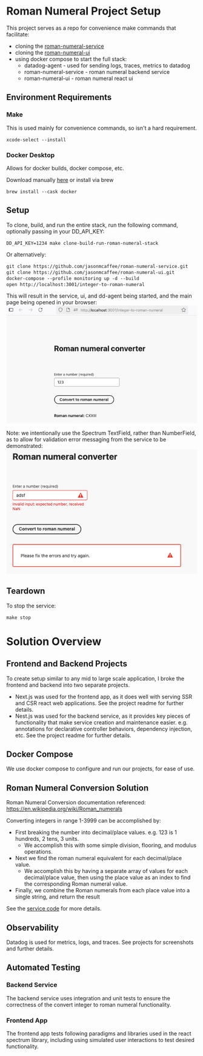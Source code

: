 # Roman Numeral Project Setup
This project serves as a repo for convenience make commands that facilitate:
- cloning the [roman-numeral-service](https://github.com/jasonmcaffee/roman-numeral-service)
- cloning the [roman-numeral-ui](https://github.com/jasonmcaffee/roman-numeral-ui)
- using docker compose to start the full stack:
    - datadog-agent - used for sending logs, traces, metrics to datadog
    - roman-numeral-service - roman numeral backend service
    - roman-numeral-ui - roman numeral react ui

## Environment Requirements
### Make
This is used mainly for convenience commands, so isn't a hard requirement.
```shell
xcode-select --install
```

### Docker Desktop
Allows for docker builds, docker compose, etc. 

Download manually [here](https://www.docker.com/products/docker-desktop/) or install via brew
```shell
brew install --cask docker
```

## Setup
To clone, build, and run the entire stack, run the following command, optionally passing in your DD_API_KEY:
```shell
DD_API_KEY=1234 make clone-build-run-roman-numeral-stack
```

Or alternatively:
```shell
git clone https://github.com/jasonmcaffee/roman-numeral-service.git
git clone https://github.com/jasonmcaffee/roman-numeral-ui.git
docker-compose --profile monitoring up -d --build
open http://localhost:3001/integer-to-roman-numeral
```

This will result in the service, ui, and dd-agent being started, and the main page being opened in your browser:
![img.png](img.png)

Note: we intentionally use the Spectrum TextField, rather than NumberField, as to allow for validation error messaging from the service to be demonstrated:
![img_1.png](img_1.png)

## Teardown 
To stop the service:
```shell
make stop
```

# Solution Overview

## Frontend and Backend Projects
To create setup similar to any mid to large scale application, I broke the frontend and backend into two separate projects.

- Next.js was used for the frontend app, as it does well with serving SSR and CSR react web applications.  See the project readme for further details.
- Nest.js was used for the backend service, as it provides key pieces of functionality that make service creation and maintenance easier. e.g. annotations for declarative controller behaviors, dependency injection, etc.  See the project readme for further details.

## Docker Compose
We use docker compose to configure and run our projects, for ease of use.

## Roman Numeral Conversion Solution
Roman Numeral Conversion documentation referenced: https://en.wikipedia.org/wiki/Roman_numerals

Converting integers in range 1-3999 can be accomplished by:
- First breaking the number into decimal/place values.  e.g. 123 is 1 hundreds, 2 tens, 3 units.
  - We accomplish this with some simple division, flooring, and modulus operations.
- Next we find the roman numeral equivalent for each decimal/place value.
  - We accomplish this by having a separate array of values for each decimal/place value, then using the place value as an index to find the corresponding Roman numeral value.
- Finally, we combine the Roman numerals from each place value into a single string, and return the result

See the [service code](https://github.com/jasonmcaffee/roman-numeral-service/blob/b22da74454730e792b4a9ad666bb63d15ec39710/src/services/romanNumeral.service.ts#L14-L14) for more details.

## Observability
Datadog is used for metrics, logs, and traces.  See projects for screenshots and further details.

## Automated Testing

### Backend Service
The backend service uses integration and unit tests to ensure the correctness of the convert integer to roman numeral functionality.

### Frontend App
The frontend app tests following paradigms and libraries used in the react spectrum library, including using simulated user interactions to test desired functionality.
